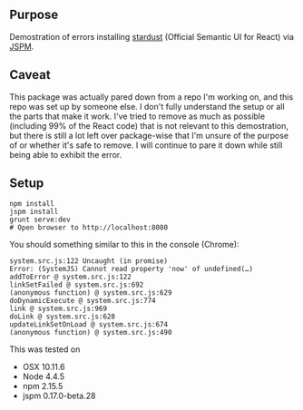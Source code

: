 ## Purpose

Demostration of errors installing [stardust](https://github.com/TechnologyAdvice/stardust) (Official Semantic UI for React) via [JSPM](http://jspm.io).

## Caveat

This package was actually pared down from a repo I'm working on, and this repo was set up by someone else. I don't fully understand the setup or all the parts that make it work. I've tried to remove as much as possible (including 99% of the React code) that is not relevant to this demostration, but there is still a lot left over package-wise that I'm unsure of the purpose of or whether it's safe to remove. I will continue to pare it down while still being able to exhibit the error.

## Setup

    npm install
    jspm install
    grunt serve:dev
    # Open browser to http://localhost:8080

You should something similar to this in the console (Chrome):

    system.src.js:122 Uncaught (in promise)
    Error: (SystemJS) Cannot read property 'now' of undefined(…)
    addToError @ system.src.js:122
    linkSetFailed @ system.src.js:692
    (anonymous function) @ system.src.js:629
    doDynamicExecute @ system.src.js:774
    link @ system.src.js:969
    doLink @ system.src.js:628
    updateLinkSetOnLoad @ system.src.js:674
    (anonymous function) @ system.src.js:490
    

This was tested on
* OSX 10.11.6
* Node 4.4.5
* npm 2.15.5
* jspm 0.17.0-beta.28 
